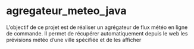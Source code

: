 # agregateur_meteo_java
 L’objectif de ce projet est de réaliser un agrégateur de flux météo en ligne de commande. Il permet de récupérer automatiquement depuis le web les prévisions météo d’une ville spécifiée et de les afficher
